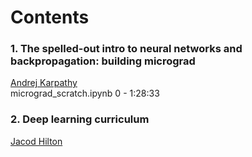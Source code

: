 # Contents 

### 1. The spelled-out intro to neural networks and backpropagation: building micrograd
[Andrej Karpathy](https://www.youtube.com/watch?v=VMj-3S1tku0&list=PLAqhIrjkxbuWI23v9cThsA9GvCAUhRvKZ "Playlist")  
micrograd_scratch.ipynb 0 - 1:28:33


### 2. Deep learning curriculum
[Jacod Hilton](https://github.com/jacobhilton/deep_learning_curriculum)

